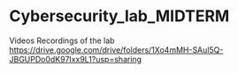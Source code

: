 # Cybersecurity_lab_MIDTERM

Videos Recordings of the lab
https://drive.google.com/drive/folders/1Xo4mMH-SAul5Q-JBGUPDo0dK97Ixx9L1?usp=sharing
